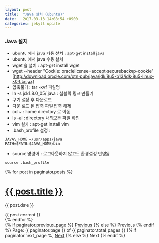 ```yaml
---
layout: post
title:  "Java 설치 (ubuntu)"
date:   2017-03-13 14:08:54 +0900
categories: jekyll update
---
```

### Java 설치
- ubuntu 에서 java 자동 설치 : apt-get install java
- ubuntu 에서 java 수동 설치
- wget 을 설치 : apt-get install wget
- wget --header "Cookie: oraclelicense=accept-securebackup-cookie" [http://download.oracle.com/otn-pub/java/jdk/8u5-b13/jdk-8u5-linux-x64.tar.gz]
- 압축풀기 : tar -xvf 파일명
- ln -s jdk1.8.0\_05/ java : 실볼릭 링크 만들기
- 쿠기 설정 후 다운로드
- 다운 로드 된 압축 파일 압축 해제
- cd \~ : home directory 로 이동
- ls -al : directory 내의모든 파일 확인
- vim 설치 : apt-get install vim
- .bash_profile 설정 :
```
JAVA\_HOME =/usr/apps/java
PATH=$PATH:$JAVA_HOME/bin
```
- source 명령어 : 로그아웃하지 않고도 환경설정 반영됨
```
source .bash_profile
```
<!-- This loops through the paginated posts -->
{% for post in paginator.posts %}
<h1><a href="{{ post.url }}">{{ post.title }}</a></h1>
<p class="author">
  <span class="date">{{ post.date }}</span>
</p>
<div class="content">
  {{ post.content }}
</div>
{% endfor %}

<!-- Pagination links -->
<div class="pagination">
{% if paginator.previous_page %}
  <a href="{{ paginator.previous_page_path }}" class="previous">Previous</a>
{% else %}
  <span class="previous">Previous</span>
{% endif %}
<span class="page_number ">Page: {{ paginator.page }} of {{ paginator.total_pages }}</span>
{% if paginator.next_page %}
  <a href="{{ paginator.next_page_path }}" class="next">Next</a>
{% else %}
  <span class="next ">Next</span>
{% endif %}
</div>
